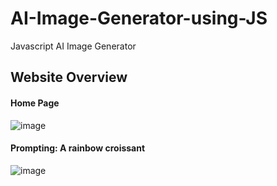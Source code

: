 # AI-Image-Generator-using-JS
Javascript AI Image Generator

## Website Overview
#### Home Page
![image](https://github.com/Kowshik-407/AI-Image-Generator-using-JS/assets/66817358/544af6ee-bc99-40d5-9112-191312046517)

#### Prompting: A rainbow croissant
![image](https://github.com/Kowshik-407/AI-Image-Generator-using-JS/assets/66817358/f6a1d23f-7bcb-4072-98e7-58400a74a163)
